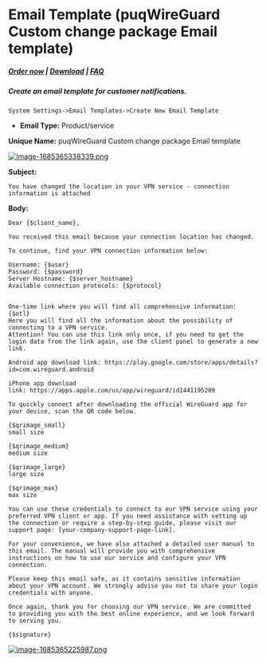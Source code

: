 # Email Template (puqWireGuard Custom change package Email template)

#####  [Order now](https://panel.puqcloud.com/index.php?rp=/store/whmcs-module-wireguard-vpn) | [Download](https://download.puqcloud.com/WHMCS/servers/PUQ_WHMCS-WireGuard-VPN/) | [FAQ](https://faq.puqcloud.com/)

##### Create an email template for customer notifications.

```
System Settings->Email Templates->Create New Email Template
```

- **Email Type:** Product/service

**Unique Name:** puqWireGuard Custom change package Email template

[![image-1685365338339.png](https://doc.puq.info/uploads/images/gallery/2023-05/scaled-1680-/image-1685365338339.png)](https://doc.puq.info/uploads/images/gallery/2023-05/image-1685365338339.png)

**Subject:**

```
You have changed the location in your VPN service - connection information is attached
```

**Body:**

```
Dear {$client_name},

You received this email because your connection location has changed.

To continue, find your VPN connection information below:

Username: {$user}
Password: {$password}
Server Hostname: {$server_hostname}
Available connection protocols: {$protocol}


One-time link where you will find all comprehensive information:
{$otl}
Here you will find all the information about the possibility of connecting to a VPN service.
Attention! You can use this link only once, if you need to get the login data from the link again, use the client panel to generate a new link.

Android app download link: https://play.google.com/store/apps/details?id=com.wireguard.android

iPhone app download link: https://apps.apple.com/us/app/wireguard/id1441195209

To quickly connect after downloading the official WireGuard app for your device, scan the QR code below.

{$qrimage_small}
small size

{$qrimage_medium}
medium size

{$qrimage_large}
large size

{$qrimage_max}
max size

You can use these credentials to connect to our VPN service using your preferred VPN client or app. If you need assistance with setting up the connection or require a step-by-step guide, please visit our support page: [your-company-support-page-link].

For your convenience, we have also attached a detailed user manual to this email. The manual will provide you with comprehensive instructions on how to use our service and configure your VPN connection.

Please keep this email safe, as it contains sensitive information about your VPN account. We strongly advise you not to share your login credentials with anyone.

Once again, thank you for choosing our VPN service. We are committed to providing you with the best online experience, and we look forward to serving you.

{$signature}
```

[![image-1685365225987.png](https://doc.puq.info/uploads/images/gallery/2023-05/scaled-1680-/image-1685365225987.png)](https://doc.puq.info/uploads/images/gallery/2023-05/image-1685365225987.png)
